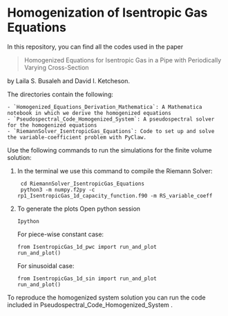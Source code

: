 # Homogenization of Isentropic Gas Equations

In this repository, you can find all the codes used in the paper 

> Homogenized Equations for Isentropic Gas in a Pipe with Periodically Varying Cross-Section

by Laila S. Busaleh and David I. Ketcheson.

The directories contain the following:

    - `Homogenized_Equations_Derivation_Mathematica`: A Mathematica notebook in which we derive the homogenized equations
    - `Pseudospectral_Code_Homogenized_System`: A pseudospectral solver for the homogenized equations
    - `RiemannSolver_IsentropicGas_Equations`: Code to set up and solve the variable-coefficient problem with PyClaw.

Use the following commands to run the simulations for the finite volume solution:

1. In the terminal we use this command to compile the Riemann Solver:
   ```
    cd RiemannSolver_IsentropicGas_Equations
    python3 -m numpy.f2py -c rp1_IsentropicGas_1d_capacity_function.f90 -m RS_variable_coeff
   ```

2. To generate the plots
   Open python session 
   ```
   Ipython
   ```

   For piece-wise constant case:
   ```
   from IsentropicGas_1d_pwc import run_and_plot
   run_and_plot()

   ```
   For sinusoidal case:
   ```
   from IsentropicGas_1d_sin import run_and_plot
   run_and_plot()
   ```


To reproduce the homogenized system solution you can run the code included in Pseudospectral_Code_Homogenized_System .
